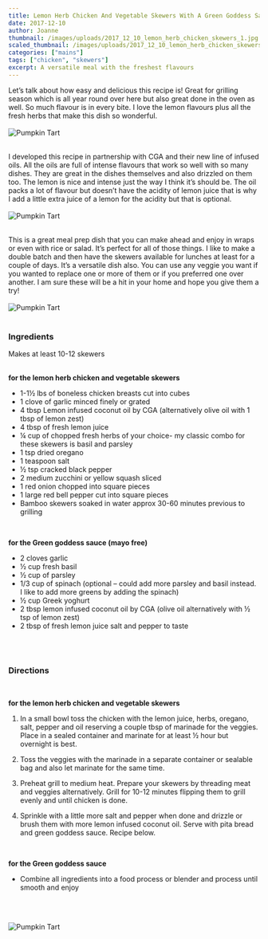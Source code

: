 ```yaml
---
title: Lemon Herb Chicken And Vegetable Skewers With A Green Goddess Sauce
date: 2017-12-10
author: Joanne
thumbnail: /images/uploads/2017_12_10_lemon_herb_chicken_skewers_1.jpg
scaled_thumbnail: /images/uploads/2017_12_10_lemon_herb_chicken_skewers_0.jpg
categories: ["mains"]
tags: ["chicken", "skewers"]
excerpt: A versatile meal with the freshest flavours
---
```


Let’s talk about how easy and delicious this recipe is! Great for grilling season which is all year round over here but also great done in the oven as well.  So much flavour is in every bite. I love the lemon flavours plus all the fresh herbs that make this dish so wonderful.
<br>
<br>
![Pumpkin Tart](/images/uploads/2017_12_10_lemon_herb_chicken_skewers_2.jpg)
<br>
<br>

I developed this recipe in partnership with CGA and their new line of infused oils. All the oils are full of intense flavours that work so well with so many dishes. They are great in the dishes themselves and also drizzled on them too. The lemon is nice and intense just the way I think it’s should be.  The oil packs a lot of flavour but doesn’t have the acidity of lemon juice that is why I add a little extra juice of a lemon for the acidity but that is optional.
<br>
<br>
![Pumpkin Tart](/images/uploads/2017_12_10_lemon_herb_chicken_skewers_3.jpg)
<br>
<br>

This is a great meal prep dish that you can make ahead and enjoy in wraps or even with rice or salad.  It’s perfect for all of those things. I like to make a double batch and then have the skewers available for lunches at least for a couple of days. It’s a versatile dish also. You can use any veggie you want if you wanted to replace one or more of them or if you preferred one over another.  I am sure these will be a hit in your home and hope you give them a try!
<br>
<br>
![Pumpkin Tart](/images/uploads/2017_12_10_lemon_herb_chicken_skewers_4.jpg)
<br>
<br>

### Ingredients
Makes at least 10-12 skewers  
<br>

**for the lemon herb chicken and vegetable skewers**

* 1-1&frac12; lbs of boneless chicken breasts cut into cubes
* 1 clove of garlic minced finely or grated
* 4 tbsp Lemon infused coconut oil by CGA (alternatively olive oil with 1 tbsp of lemon zest)
* 4 tbsp of fresh lemon juice
* &frac14; cup of chopped fresh herbs of your choice- my classic combo for these skewers is basil and parsley
* 1 tsp dried oregano
* 1 teaspoon salt
* &frac12; tsp cracked black pepper
* 2 medium zucchini or yellow squash sliced
* 1 red onion chopped into square pieces
* 1 large red bell pepper cut into square pieces
* Bamboo skewers soaked in water approx 30-60 minutes previous to grilling
<br>

**for the Green goddess sauce (mayo free)**

* 2 cloves garlic
* &frac12; cup fresh basil
* &frac12; cup of parsley
* 1/3 cup of spinach (optional – could add more parsley and basil instead. I like to add more greens by adding the spinach)
* &frac12; cup Greek yoghurt
* 2 tbsp lemon infused coconut oil by CGA (olive oil alternatively with &frac12; tsp of lemon zest)
* 2 tbsp of fresh lemon juice salt and pepper to taste
<br>
<br>

### Directions  
<br>

**for the lemon herb chicken and vegetable skewers**

1. In a small bowl toss the chicken with the lemon juice, herbs, oregano, salt, pepper and oil reserving a couple tbsp of marinade for the veggies. Place in a sealed container and marinate for at least &frac12; hour but overnight is best.

1. Toss the veggies with the marinade in a separate container or sealable bag
and also let marinate for the same time.

1. Preheat grill to medium heat. Prepare your skewers by threading meat and veggies alternatively.  Grill for 10-12 minutes flipping them to grill evenly and until chicken is done.

1. Sprinkle with a little more salt and pepper when done and drizzle or brush them with more lemon infused coconut oil. Serve with pita bread and green goddess sauce. Recipe below.
<br>

**for the Green goddess sauce**

* Combine all ingredients into a food process or blender and process until smooth and enjoy
<br>
<br>

![Pumpkin Tart](/images/uploads/2017_12_10_lemon_herb_chicken_skewers_5.jpg)
